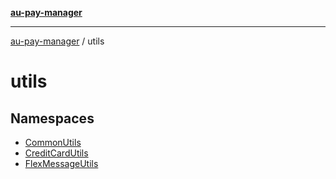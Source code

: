 [**au-pay-manager**](../README.md)

***

[au-pay-manager](../README.md) / utils

# utils

## Namespaces

- [CommonUtils](namespaces/CommonUtils/README.md)
- [CreditCardUtils](namespaces/CreditCardUtils/README.md)
- [FlexMessageUtils](namespaces/FlexMessageUtils/README.md)
